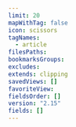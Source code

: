 ```yaml
---
limit: 20
mapWithTag: false
icon: scissors
tagNames:
  - article
filesPaths: 
bookmarksGroups: 
excludes: 
extends: clipping
savedViews: []
favoriteView: 
fieldsOrder: []
version: "2.15"
fields: []
---
```

